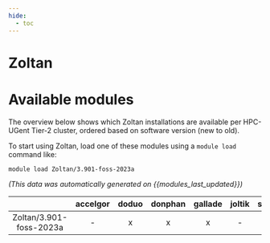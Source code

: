 ```yaml
---
hide:
  - toc
---
```


Zoltan
======

# Available modules


The overview below shows which Zoltan installations are available per HPC-UGent Tier-2 cluster, ordered based on software version (new to old).

To start using Zoltan, load one of these modules using a `module load` command like:

```shell
module load Zoltan/3.901-foss-2023a
```

*(This data was automatically generated on {{modules_last_updated}})*  

| |accelgor|doduo|donphan|gallade|joltik|shinx|
| :---: | :---: | :---: | :---: | :---: | :---: | :---: |
|Zoltan/3.901-foss-2023a|-|x|x|x|-|x|
